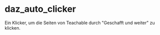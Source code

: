 # daz_auto_clicker
Ein Klicker, um die Seiten von Teachable durch "Geschafft und weiter" zu klicken.
